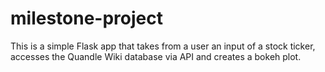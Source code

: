 # milestone-project

This is a simple Flask app that takes from a user an input of a stock ticker, accesses the Quandle Wiki database via API 
and creates a bokeh plot.  

